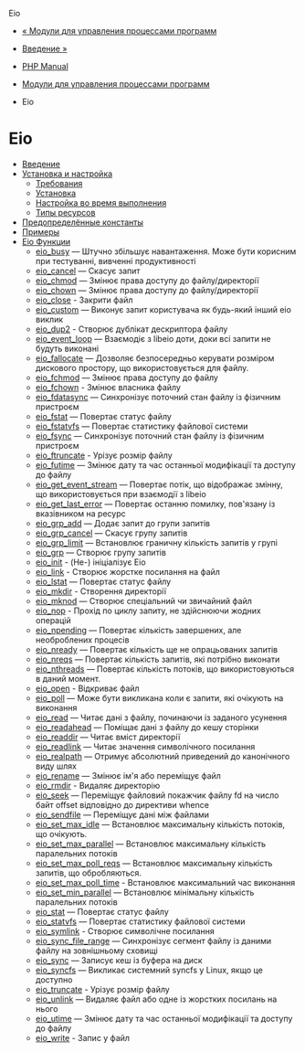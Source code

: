 Eio

-   [« Модули для управления процессами программ](refs.fileprocess.process.html)
    
-   [Введение »](intro.eio.html)
    
-   [PHP Manual](index.html)
    
-   [Модули для управления процессами программ](refs.fileprocess.process.html)
    
-   Eio
    

# Eio

-   [Введение](intro.eio.html)
-   [Установка и настройка](eio.setup.html)
    -   [Требования](eio.requirements.html)
    -   [Установка](eio.installation.html)
    -   [Настройка во время выполнения](eio.configuration.html)
    -   [Типы ресурсов](eio.resources.html)
-   [Предопределённые константы](eio.constants.html)
-   [Примеры](eio.examples.html)
-   [Eio Функции](ref.eio.html)
    -   [eio\_busy](function.eio-busy.html) — Штучно збільшує навантаження. Може бути корисним при тестуванні, вивченні продуктивності
    -   [eio\_cancel](function.eio-cancel.html) — Скасує запит
    -   [eio\_chmod](function.eio-chmod.html) — Змінює права доступу до файлу/директорії
    -   [eio\_chown](function.eio-chown.html) — Змінює права доступу до файлу/директорії
    -   [eio\_close](function.eio-close.html) - Закрити файл
    -   [eio\_custom](function.eio-custom.html) — Виконує запит користувача як будь-який інший eio виклик
    -   [eio\_dup2](function.eio-dup2.html) - Створює дублікат дескриптора файлу
    -   [eio\_event\_loop](function.eio-event-loop.html) — Взаємодіє з libeio доти, доки всі запити не будуть виконані
    -   [eio\_fallocate](function.eio-fallocate.html) — Дозволяє безпосередньо керувати розміром дискового простору, що використовується для файлу.
    -   [eio\_fchmod](function.eio-fchmod.html) — Змінює права доступу до файлу
    -   [eio\_fchown](function.eio-fchown.html) - Змінює власника файлу
    -   [eio\_fdatasync](function.eio-fdatasync.html) — Синхронізує поточний стан файлу із фізичним пристроєм
    -   [eio\_fstat](function.eio-fstat.html) — Повертає статус файлу
    -   [eio\_fstatvfs](function.eio-fstatvfs.html) — Повертає статистику файлової системи
    -   [eio\_fsync](function.eio-fsync.html) — Синхронізує поточний стан файлу із фізичним пристроєм
    -   [eio\_ftruncate](function.eio-ftruncate.html) - Урізує розмір файлу
    -   [eio\_futime](function.eio-futime.html) — Змінює дату та час останньої модифікації та доступу до файлу
    -   [eio\_get\_event\_stream](function.eio-get-event-stream.html) — Повертає потік, що відображає змінну, що використовується при взаємодії з libeio
    -   [eio\_get\_last\_error](function.eio-get-last-error.html) — Повертає останню помилку, пов'язану із вказівником на ресурс
    -   [eio\_grp\_add](function.eio-grp-add.html) — Додає запит до групи запитів
    -   [eio\_grp\_cancel](function.eio-grp-cancel.html) — Скасує групу запитів
    -   [eio\_grp\_limit](function.eio-grp-limit.html) — Встановлює граничну кількість запитів у групі
    -   [eio\_grp](function.eio-grp.html) — Створює групу запитів
    -   [eio\_init](function.eio-init.html) - (Не-) ініціалізує Eio
    -   [eio\_link](function.eio-link.html) - Створює жорстке посилання на файл
    -   [eio\_lstat](function.eio-lstat.html) — Повертає статус файлу
    -   [eio\_mkdir](function.eio-mkdir.html) - Створення директорії
    -   [eio\_mknod](function.eio-mknod.html) — Створює спеціальний чи звичайний файл
    -   [eio\_nop](function.eio-nop.html) - Прохід по циклу запиту, не здійснюючи жодних операцій
    -   [eio\_npending](function.eio-npending.html) — Повертає кількість завершених, але необроблених процесів
    -   [eio\_nready](function.eio-nready.html) — Повертає кількість ще не опрацьованих запитів
    -   [eio\_nreqs](function.eio-nreqs.html) — Повертає кількість запитів, які потрібно виконати
    -   [eio\_nthreads](function.eio-nthreads.html) — Повертає кількість потоків, що використовуються в даний момент.
    -   [eio\_open](function.eio-open.html) - Відкриває файл
    -   [eio\_poll](function.eio-poll.html) — Може бути викликана коли є запити, які очікують на виконання
    -   [eio\_read](function.eio-read.html) — Читає дані з файлу, починаючи із заданого усунення
    -   [eio\_readahead](function.eio-readahead.html) — Поміщає дані з файлу до кешу сторінки
    -   [eio\_readdir](function.eio-readdir.html) — Читає вміст директорії
    -   [eio\_readlink](function.eio-readlink.html) — Читає значення символічного посилання
    -   [eio\_realpath](function.eio-realpath.html) — Отримує абсолютний приведений до канонічного виду шлях
    -   [eio\_rename](function.eio-rename.html) — Змінює ім'я або переміщує файл
    -   [eio\_rmdir](function.eio-rmdir.html) - Видаляє директорію
    -   [eio\_seek](function.eio-seek.html) — Переміщує файловий покажчик файлу fd на число байт offset відповідно до директиви whence
    -   [eio\_sendfile](function.eio-sendfile.html) — Переміщує дані між файлами
    -   [eio\_set\_max\_idle](function.eio-set-max-idle.html) — Встановлює максимальну кількість потоків, що очікують.
    -   [eio\_set\_max\_parallel](function.eio-set-max-parallel.html) — Встановлює максимальну кількість паралельних потоків
    -   [eio\_set\_max\_poll\_reqs](function.eio-set-max-poll-reqs.html) — Встановлює максимальну кількість запитів, що обробляються.
    -   [eio\_set\_max\_poll\_time](function.eio-set-max-poll-time.html) - Встановлює максимальний час виконання
    -   [eio\_set\_min\_parallel](function.eio-set-min-parallel.html) — Встановлює мінімальну кількість паралельних потоків
    -   [eio\_stat](function.eio-stat.html) — Повертає статус файлу
    -   [eio\_statvfs](function.eio-statvfs.html) — Повертає статистику файлової системи
    -   [eio\_symlink](function.eio-symlink.html) - Створює символічне посилання
    -   [eio\_sync\_file\_range](function.eio-sync-file-range.html) — Синхронізує сегмент файлу із даними файлу на зовнішньому сховищі
    -   [eio\_sync](function.eio-sync.html) — Записує кеш із буфера на диск
    -   [eio\_syncfs](function.eio-syncfs.html) — Викликає системний syncfs у Linux, якщо це доступно
    -   [eio\_truncate](function.eio-truncate.html) - Урізує розмір файлу
    -   [eio\_unlink](function.eio-unlink.html) — Видаляє файл або одне із жорстких посилань на нього
    -   [eio\_utime](function.eio-utime.html) — Змінює дату та час останньої модифікації та доступу до файлу
    -   [eio\_write](function.eio-write.html) - Запис у файл